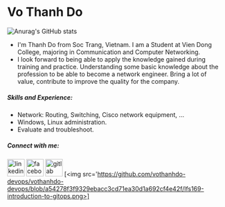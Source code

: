 
# Vo Thanh Do
![Anurag's GitHub stats](https://github-readme-stats.vercel.app/api?username=vothanhdo-devops&show_icons=true&theme=tokyonight)
- I'm Thanh Do from Soc Trang, Vietnam. I am a Student at Vien Dong College, majoring in Communication and Computer Networking. 
- I look forward to being able to apply the knowledge gained during training and practice. Understanding some basic knowledge about the profession to be able to become a network engineer. Bring a lot of value, contribute to improve the quality for the company.
##### Skills and Experience:
*  Network: Routing, Switching, Cisco network equipment, ...
*  Windows, Linux administration.
*  Evaluate and troubleshoot.
##### Connect with me:
[<img src='https://cdn.jsdelivr.net/npm/simple-icons@3.0.1/icons/linkedin.svg' alt='linkedin' height='40'>](https://www.linkedin.com/in/vo-thanh-do-565a4023b//)  [<img src='https://cdn.jsdelivr.net/npm/simple-icons@3.0.1/icons/facebook.svg' alt='facebook' height='40'>](https://www.facebook.com/thsnhdo/)  [<img src='https://cdn.jsdelivr.net/npm/simple-icons@3.0.1/icons/gitlab.svg' alt='gitlab' height='40'>](https://gitlab.com/vothanhdo.devops) 
[<img src='https://github.com/vothanhdo-devops/vothanhdo-devops/blob/a54278f3f9329ebacc3cd71ea30d1a692cf4e42f/lfs169-introduction-to-gitops.png>]

